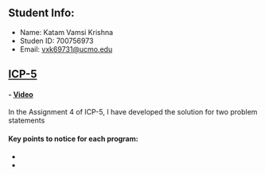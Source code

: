 ## Student Info:
- Name: Katam Vamsi Krishna
- Studen ID: 700756973
- Email: vxk69731@ucmo.edu

## [ICP-5](https://github.com/kvamsi7/mscs/blob/mscs_nn/CS5720-Neural%20Network%20and%20Deep%20Learning/Assignments/ICP-5/ICP-5.ipynb)
 #### - <b>[Video](https://drive.google.com/file/d/1G8O7_wKC3CN4o_eljWfm180vqTLySmyO/view?usp=sharing)</b>

 In the Assignment 4 of ICP-5, I have developed the solution for two problem statements

#### Key points to notice for each program:
  - 
  - 


